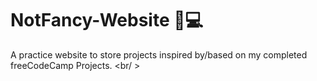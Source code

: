 # NotFancy-Website 🎀💻
A practice website to store projects inspired by/based on my completed freeCodeCamp Projects.
<br/ >
